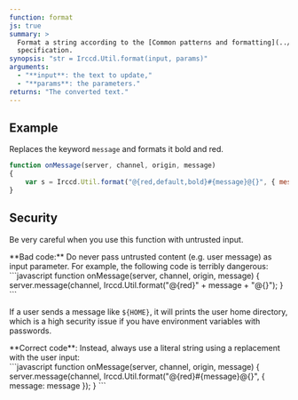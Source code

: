 ```yaml
---
function: format
js: true
summary: >
  Format a string according to the [Common patterns and formatting](../../../../guide.html#common-patterns-and-formatting)
  specification.
synopsis: "str = Irccd.Util.format(input, params)"
arguments:
  - "**input**: the text to update,"
  - "**params**: the parameters."
returns: "The converted text."
---
```


## Example

Replaces the keyword `message` and formats it bold and red.

```javascript
function onMessage(server, channel, origin, message)
{
    var s = Irccd.Util.format("@{red,default,bold}#{message}@{}", { message: message })
}
```

## Security

Be very careful when you use this function with untrusted input.

<div class="panel panel-danger">
 <div class="panel-heading">
**Bad code:** Do never pass untrusted content (e.g. user message) as input parameter. For example, the following code
is terribly dangerous:
 </div>
 <div class="panel-body">
```javascript
function onMessage(server, channel, origin, message)
{
    server.message(channel, Irccd.Util.format("@{red}" + message + "@{}");
}
```

If a user sends a message like `${HOME}`, it will prints the user home directory, which is a high security issue
if you have environment variables with passwords.
 </div>
</div>

<div class="panel panel-success">
 <div class="panel-heading">
**Correct code**: Instead, always use a literal string using a replacement with the user input:
 </div>
 <div class="panel-body">
```javascript
function onMessage(server, channel, origin, message)
{
    server.message(channel, Irccd.Util.format("@{red}#{message}@{}", { message: message });
}
```
 </div>
</div>
